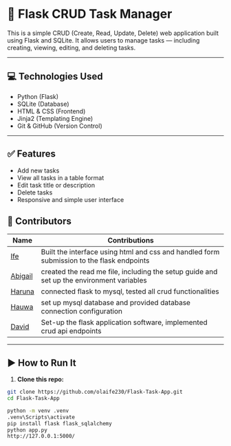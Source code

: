 # 📝 Flask CRUD Task Manager

This is a simple CRUD (Create, Read, Update, Delete) web application built using Flask and SQLite. It allows users to manage tasks — including creating, viewing, editing, and deleting tasks.

---

## 💻 Technologies Used

- Python (Flask)
- SQLite (Database)
- HTML & CSS (Frontend)
- Jinja2 (Templating Engine)
- Git & GitHub (Version Control)

---

## ✅ Features

- Add new tasks  
- View all tasks in a table format  
- Edit task title or description  
- Delete tasks  
- Responsive and simple user interface  

## 👥 Contributors


| Name                                       | Contributions                                                                                                |
| -------------------------------------------- | -------------------------------------------------------------------------------------------------------------- |
| [Ife](https://github.com/olaife230)     | Built the interface using html and css and handled form submission to the flask endpoints|
| [Abigail]()     | created the read me file, including the setup guide and set up the environment variables|
| [Haruna]() |  connected flask to mysql, tested all crud functionalities|
| [Hauwa](https://github.com/jeremiahauwa)        | set up mysql database and provided  database connection configuration                            |
| [David](https://github.com/David-dev24)  | Set-up the flask application software, implemented crud api endpoints                      |


---

## ▶️ How to Run It

1. **Clone this repo:**
```bash
git clone https://github.com/olaife230/Flask-Task-App.git
cd Flask-Task-App

python -m venv .venv
.venv\Scripts\activate
pip install flask flask_sqlalchemy
python app.py
http://127.0.0.1:5000/
